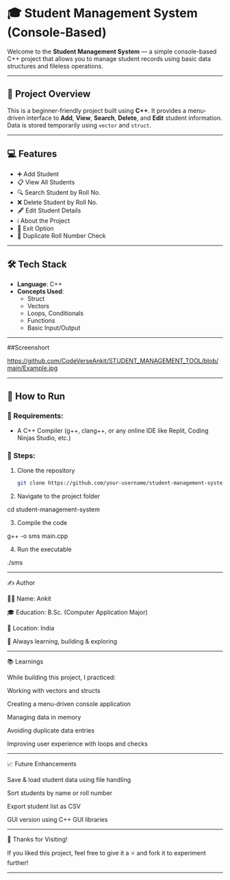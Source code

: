 # 🎓 Student Management System (Console-Based)

Welcome to the **Student Management System** — a simple console-based C++ project that allows you to manage student records using basic data structures and fileless operations.

---

## 📌 Project Overview

This is a beginner-friendly project built using **C++**. It provides a menu-driven interface to **Add**, **View**, **Search**, **Delete**, and **Edit** student information. Data is stored temporarily using `vector` and `struct`.

---

## 💻 Features

- ➕ Add Student
- 📋 View All Students
- 🔍 Search Student by Roll No.
- ❌ Delete Student by Roll No.
- 🖋️ Edit Student Details
- ℹ️ About the Project
- 🚫 Exit Option
- 🚫 Duplicate Roll Number Check

---

## 🛠️ Tech Stack

- **Language**: C++
- **Concepts Used**:
  - Struct
  - Vectors
  - Loops, Conditionals
  - Functions
  - Basic Input/Output

---

##Screenshort

https://github.com/CodeVerseAnkit/STUDENT_MANAGEMENT_TOOL/blob/main/Example.jpg

---

## 🧪 How to Run

### 🔹 Requirements:
- A C++ Compiler (g++, clang++, or any online IDE like Replit, Coding Ninjas Studio, etc.)

### 🔹 Steps:
1. Clone the repository  
   ```bash
   git clone https://github.com/your-username/student-management-system.git

2. Navigate to the project folder

cd student-management-system


3. Compile the code

g++ -o sms main.cpp


4. Run the executable

./sms


---

✍️ Author

👨‍💻 Name: Ankit

🎓 Education: B.Sc. (Computer Application Major)

📍 Location: India

💬 Always learning, building & exploring



---

📚 Learnings

While building this project, I practiced:

Working with vectors and structs

Creating a menu-driven console application

Managing data in memory

Avoiding duplicate data entries

Improving user experience with loops and checks



---

📈 Future Enhancements

Save & load student data using file handling

Sort students by name or roll number

Export student list as CSV

GUI version using C++ GUI libraries



---

🙏 Thanks for Visiting!

If you liked this project, feel free to give it a ⭐ and fork it to experiment further!

---
